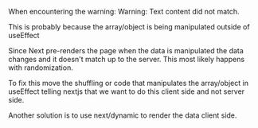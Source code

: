 When encountering the warning: Warning: Text content did not match.

This is probably because the array/object is being manipulated outside of useEffect

Since Next pre-renders the page when the data is manipulated the data changes and it doesn't match up to the server. This most likely happens with randomization.

To fix this move the shuffling or code that manipulates the array/object in useEffect telling nextjs that we want
to do this client side and not server side.

Another solution is to use next/dynamic to render the data client side.